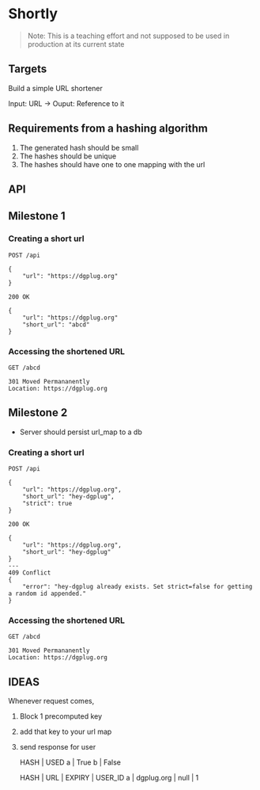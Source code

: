 # Shortly

> Note: This is a teaching effort and not supposed to be used in production at its current state

## Targets

Build a simple URL shortener

Input: URL -> Ouput: Reference to it

## Requirements from a hashing algorithm

1. The generated hash should be small
2. The hashes should be unique
3. The hashes should have one to one mapping with the url

## API

## Milestone 1

### Creating a short url

    POST /api

    {
        "url": "https://dgplug.org"
    }

    200 OK

    {
        "url": "https://dgplug.org"
        "short_url": "abcd"
    }


### Accessing the shortened URL

    GET /abcd

    301 Moved Permananently
    Location: https://dgplug.org


## Milestone 2

- Server should persist url_map to a db

### Creating a short url

    POST /api

    {
        "url": "https://dgplug.org",
        "short_url": "hey-dgplug",
        "strict": true
    }

    200 OK

    {
        "url": "https://dgplug.org",
        "short_url": "hey-dgplug"
    }
    ---
    409 Conflict
    {
        "error": "hey-dgplug already exists. Set strict=false for getting a random id appended."
    }

### Accessing the shortened URL

    GET /abcd

    301 Moved Permananently
    Location: https://dgplug.org

## IDEAS

Whenever request comes,
1. Block 1 precomputed key
2. add that key to your url map
3. send response for user


    HASH    | USED
    a       | True
    b       | False


    HASH    | URL           | EXPIRY    | USER_ID
    a       | dgplug.org    | null      | 1
